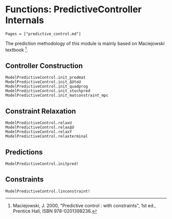 # Functions: PredictiveController Internals

```@contents
Pages = ["predictive_control.md"]
```

The prediction methodology of this module is mainly based on Maciejowski textbook [^1].

[^1]: Maciejowski, J. 2000, "Predictive control : with constraints", 1st ed., Prentice Hall,
     ISBN 978-0201398236.

## Controller Construction

```@docs
ModelPredictiveControl.init_predmat
ModelPredictiveControl.init_ΔUtoU
ModelPredictiveControl.init_quadprog
ModelPredictiveControl.init_stochpred
ModelPredictiveControl.init_matconstraint_mpc
```

## Constraint Relaxation

```@docs
ModelPredictiveControl.relaxU
ModelPredictiveControl.relaxΔU
ModelPredictiveControl.relaxŶ
ModelPredictiveControl.relaxterminal
```

## Predictions

```@docs
ModelPredictiveControl.initpred!
```

## Constraints

```@docs
ModelPredictiveControl.linconstraint!
```

